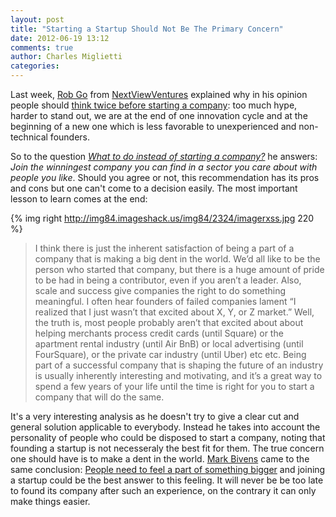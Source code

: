 ```yaml
---
layout: post
title: "Starting a Startup Should Not Be The Primary Concern"
date: 2012-06-19 13:12
comments: true
author: Charles Miglietti
categories: 
---
```


Last week, [Rob Go](http://robgo.org/about/) from [NextViewVentures](http://nextviewventures.com/) 
explained why in his opinion people should [think twice before starting a
company](http://robgo.org/2012/05/14/think-twice-before-starting-a-company/): too much 
hype, harder to stand out, we are at the end of one innovation cycle and at the beginning of a new one 
which is less favorable to unexperienced and non-technical founders.  
 
So to the question [_What to do instead of starting a company?_](http://robgo.org/2012/06/10/what-to-do-instead-of-starting-a-company/)
he answers: _Join the winningest company you can find in a sector you care about with people you like_. 
Should you agree or not, this recommendation has its pros and cons but one can't come to 
a decision easily. The most important lesson to learn comes at the end:  

{% img right http://img84.imageshack.us/img84/2324/imagerxss.jpg 220 %}

>I think there is just the inherent satisfaction of being a part of a 
>company that is making a big dent in the world.  We’d all like to be the
>person who started that company, but there is a huge amount of pride to
>be had in being a contributor, even if you aren’t a leader.  Also, 
>scale and success give companies the right to do something meaningful.
>I often hear founders of failed companies lament “I realized that I
>just wasn’t that excited about X, Y, or Z market.”  Well, the truth
>is, most people probably aren’t that excited about about helping
>merchants process credit cards (until Square) or the apartment
>rental industry (until Air BnB) or local advertising (until FourSquare), 
>or the private car industry (until Uber) etc etc. Being part of a successful
>company that is shaping the future of an industry is usually inherently
>interesting and motivating, and it’s a great way to spend a few years 
>of your life until the time is right for you to start a company that will do the same.

It's a very interesting analysis as he doesn't try to give a clear cut
and general solution applicable to everybody. Instead he takes into
account the personality of people who could be disposed to start a
company, noting that founding a startup is not necesseraly the best fit for them. 
The true concern one should have is to make a dent in the world. [Mark Bivens](http://markbivens.com/m/about)
came to the same conclusion: [People need to feel a part of something bigger](http://markbivens.com/m/archives/feeling-a-part-of-something-bigger)
and joining a startup could be the best answer to this feeling. It will never be 
be too late to found its company after such an experience, on the
contrary it can only make things easier. 

